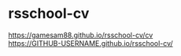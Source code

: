 # rsschool-cv
https://gamesam88.github.io/rsschool-cv/cv <br>
https://GITHUB-USERNAME.github.io/rsschool-cv/